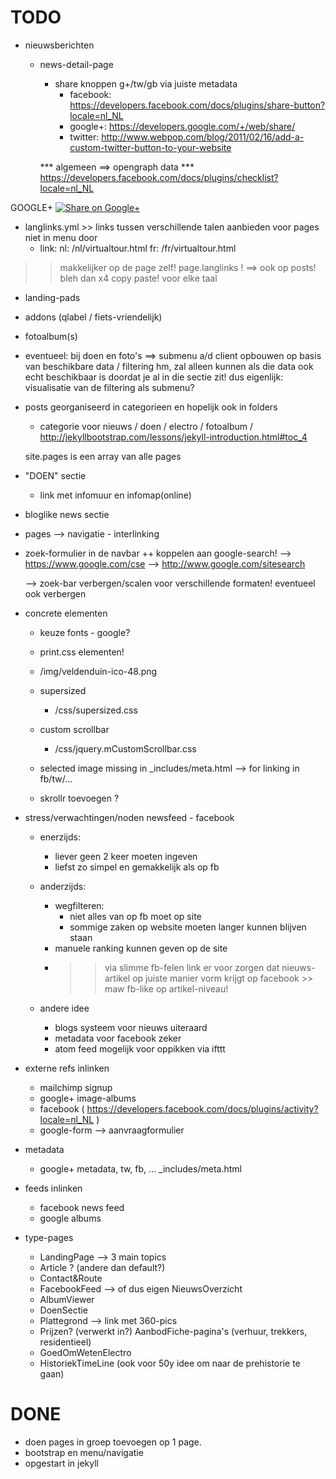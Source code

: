 TODO
====

- nieuwsberichten
    - news-detail-page
        - share knoppen g+/tw/gb via juiste metadata
          - facebook:
            https://developers.facebook.com/docs/plugins/share-button?locale=nl_NL
          - google+:
            https://developers.google.com/+/web/share/
          - twitter:
            http://www.webpop.com/blog/2011/02/16/add-a-custom-twitter-button-to-your-website
            
        *** algemeen ==> opengraph data ***    
            https://developers.facebook.com/docs/plugins/checklist?locale=nl_NL

GOOGLE+
<a href="https://plus.google.com/share?url={URL}" 
   onclick="javascript:window.open(this.href, '', 'menubar=no,toolbar=no,resizable=yes,scrollbars=yes,height=600,width=600');return false;">
   <img src="https://www.gstatic.com/images/icons/gplus-64.png"
        alt="Share on Google+"/>
</a>


- langlinks.yml >> links tussen verschillende talen aanbieden voor pages niet in menu door
   - link: 
        nl: /nl/virtualtour.html 
        fr: /fr/virtualtour.html 
        
 >> makkelijker op de page zelf! page.langlinks ! ==> ook op posts!
 >> bleh dan x4 copy paste! voor elke taal
 
- landing-pads

- addons (qlabel / fiets-vriendelijk)
        
- fotoalbum(s)

- eventueel: 
    bij doen en foto's ==> submenu a/d client opbouwen op basis van beschikbare data / filtering 
        hm, zal alleen kunnen als die data ook echt beschikbaar is doordat je al in die sectie zit!
        dus eigenlijk: visualisatie van de filtering als submenu?
  

- posts georganiseerd in categorieen en hopelijk ook in folders
  - categorie voor nieuws / doen / electro / fotoalbum / 
  http://jekyllbootstrap.com/lessons/jekyll-introduction.html#toc_4
  
  site.pages is een array van alle pages
  
- "DOEN" sectie
    - link met infomuur en infomap(online)

- bloglike news sectie

- pages --> navigatie - interlinking

- zoek-formulier in de navbar ++ koppelen aan google-search! 
  --> https://www.google.com/cse
  --> http://www.google.com/sitesearch
  
  --> zoek-bar verbergen/scalen voor verschillende formaten! eventueel ook verbergen


- concrete elementen

  - keuze fonts - google?
  - print.css elementen!
  
  - /img/veldenduin-ico-48.png
  
  - supersized
    - /css/supersized.css
  - custom scrollbar
    - /css/jquery.mCustomScrollbar.css
    
  - selected image missing in _includes/meta.html --> for linking in fb/tw/...

  - skrollr toevoegen ?

- stress/verwachtingen/noden newsfeed - facebook
  - enerzijds: 
    - liever geen 2 keer moeten ingeven
    - liefst zo simpel en gemakkelijk als op fb
  - anderzijds:
    - wegfilteren: 
      - niet alles van op fb moet op site
      - sommige zaken op website moeten langer kunnen blijven staan
    - manuele ranking kunnen geven op de site
    - >> via slimme fb-felen link er voor zorgen dat nieuws-artikel op juiste manier vorm krijgt op facebook >> maw fb-like op artikel-niveau!
      
  - andere idee
    - blogs systeem voor nieuws uiteraard
    - metadata voor facebook zeker
    - atom feed mogelijk voor oppikken via ifttt
  
  

- externe refs inlinken
  - mailchimp signup
  - google+ image-albums
  - facebook  ( https://developers.facebook.com/docs/plugins/activity?locale=nl_NL )
  - google-form --> aanvraagformulier 
  
- metadata
  - google+ metadata, tw, fb, ... _includes/meta.html

- feeds inlinken
  - facebook news feed
  - google albums


- type-pages
  - LandingPage --> 3 main topics
  - Article ? (andere dan default?)
  - Contact&Route
  - FacebookFeed --> of dus eigen NieuwsOverzicht
  - AlbumViewer
  - DoenSectie
  - Plattegrond --> link met 360-pics
  - Prijzen?  (verwerkt in?)  AanbodFiche-pagina's (verhuur, trekkers, residentieel)
  - GoedOmWetenElectro
  - HistoriekTimeLine (ook voor 50y idee om naar de prehistorie te gaan)


DONE
====
- doen pages in groep toevoegen op 1 page.
- bootstrap en menu/navigatie
- opgestart in jekyll